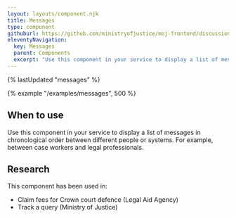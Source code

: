 ```yaml
---
layout: layouts/component.njk
title: Messages
type: component
githuburl: https://github.com/ministryofjustice/moj-frontend/discussions/705
eleventyNavigation:
  key: Messages
  parent: Components
  excerpt: "Use this component in your service to display a list of messages in chronological order between different people or systems. "
---
```


{% lastUpdated "messages" %}

{% example "/examples/messages", 500 %}

## When to use

Use this component in your service to display a list of messages in chronological order between different people or systems. For example, between case workers and legal professionals.

## Research

This component has been used in:

- Claim fees for Crown court defence (Legal Aid Agency)
- Track a query (Ministry of Justice)
